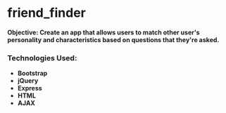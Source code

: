 # friend_finder

<b>Objective:<b>
  Create an app that allows users to match other user's personality and characteristics based on questions that they're asked. 

<h3>Technologies Used:</h3>
<ul>
<li>Bootstrap</li> 
<li>jQuery</li>
<li>Express</li>
<li>HTML</li>
<li>AJAX</li>
</ul>
